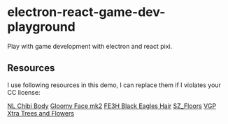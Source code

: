 # electron-react-game-dev-playground

Play with game development with electron and react pixi.

## Resources

I use following resources in this demo, I can replace them if I violates your CC license:

[NL Chibi Body](https://steamcommunity.com/sharedfiles/filedetails/?id=1556214130)
[Gloomy Face mk2](https://steamcommunity.com/sharedfiles/filedetails/?id=1870677788)
[FE3H Black Eagles Hair](https://steamcommunity.com/sharedfiles/filedetails/?id=1962075314)
[SZ_Floors](https://steamcommunity.com/sharedfiles/filedetails/?id=1874668171)
[VGP Xtra Trees and Flowers](https://steamcommunity.com/sharedfiles/filedetails/?id=1185281838)
